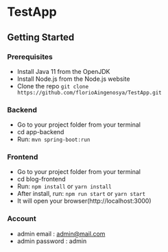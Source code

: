 # TestApp
## Getting Started

### Prerequisites
-  Install Java 11 from the OpenJDK
-  Install Node.js from the Node.js website
-  Clone the repo `git clone https://github.com/florioAingenosya/TestApp.git`

### Backend
- Go to your project folder from your terminal
- cd app-backend
- Run: `mvn spring-boot:run`

### Frontend
- Go to your project folder from your terminal
- cd blog-frontend
- Run: `npm install` or `yarn install`
- After install, run: `npm run start` or `yarn start`
- It will open your browser(http://localhost:3000)

### Account
- admin email : admin@mail.com
- admin password : admin
